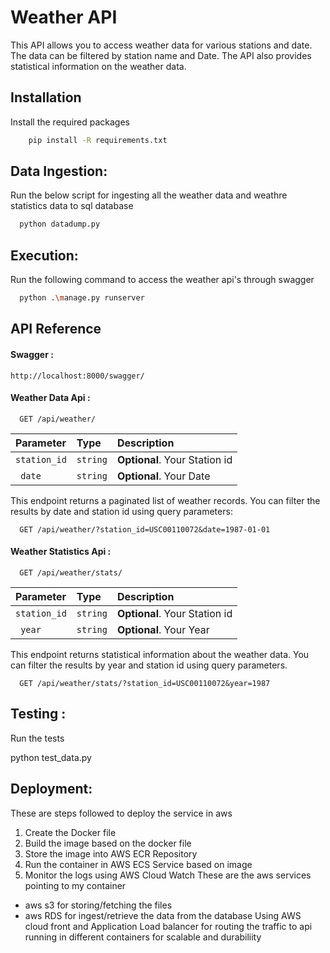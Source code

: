 # Weather API

This API allows you to access weather data for various stations and date. The data can be filtered by station name and Date. The API also provides statistical information on the weather data.

## Installation

Install the required packages

```bash
    pip install -R requirements.txt
```


## Data Ingestion:

Run the below script for ingesting all the weather data and weathre statistics data to sql database

```bash
  python datadump.py
```

## Execution:

Run the following command to access the weather api's through swagger 

```bash
  python .\manage.py runserver
```

## API Reference

#### Swagger :

    http://localhost:8000/swagger/

#### Weather Data Api :

```http
  GET /api/weather/
```

| Parameter    | Type     |     Description               |
| :--------    | :------- | :---------------------------- |
| `station_id` | `string` | **Optional**. Your Station id |
| ` date`      | `string` | **Optional**. Your Date       |

This endpoint returns a paginated list of weather records. You can filter the results by date and station id using query parameters:

```http
  GET /api/weather/?station_id=USC00110072&date=1987-01-01
```

#### Weather Statistics Api :

```http
  GET /api/weather/stats/
```
| Parameter    | Type     |     Description               |
| :--------    | :------- | :---------------------------- |
| `station_id` | `string` | **Optional**. Your Station id |
| ` year`      | `string` | **Optional**. Your Year       |


This endpoint returns statistical information about the weather data. You can filter the results by year and station id using query parameters.

```http
  GET /api/weather/stats/?station_id=USC00110072&year=1987
```


## Testing :

Run the tests

python test_data.py


## Deployment:

These are steps followed to deploy the service in aws 
1. Create the Docker file 
2. Build the image based on the docker file
3. Store the image into AWS ECR Repository
4. Run the container in AWS ECS Service based on image
5. Monitor the logs using AWS Cloud Watch
These are the aws services pointing to my container 
- aws s3 for storing/fetching the files
- aws RDS for ingest/retrieve the data from the database
Using AWS cloud front and Application Load balancer for routing the traffic to api running in different containers for scalable and durabiliity
